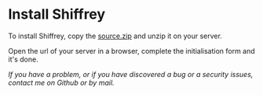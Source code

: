 # Install Shiffrey

To install Shiffrey, copy the [source.zip](https://github.com/SultanRancho/Shiffrey/raw/main/source.zip) and unzip it on your server.

Open the url of your server in a browser, complete the initialisation form and it's done.

*If you have a problem, or if you have discovered a bug or a security issues, contact me on Github or by mail.*